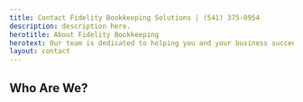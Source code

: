 ```yaml
---
title: Contact Fidelity Bookkeeping Solutions | (541) 375-0954
description: description here.
herotitle: About Fidelity Bookkeeping
herotext: Our team is dedicated to helping you and your business succeed.
layout: contact
---
```


## Who Are We?